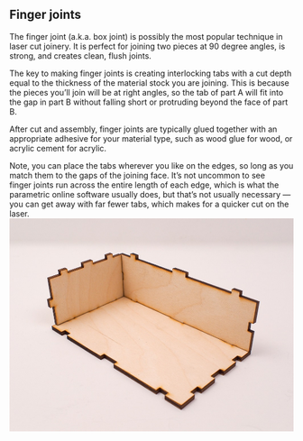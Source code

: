 ## Finger joints
The finger joint (a.k.a. box joint) is possibly the most popular technique in laser cut joinery. It is perfect for joining two pieces at 90 degree angles, is strong, and creates clean, flush joints. 

The key to making finger joints is creating interlocking tabs with a cut depth equal to the thickness of the material stock you are joining. This is because the pieces you’ll join will be at right angles, so the tab of part A will fit into the gap in part B without falling short or protruding beyond the face of part B. 

After cut and assembly, finger joints are typically glued together with an appropriate adhesive for your material type, such as wood glue for wood, or acrylic cement for acrylic. 

Note, you can place the tabs wherever you like on the edges, so long as you match them to the gaps of the joining face. It’s not uncommon to see finger joints run across the entire length of each edge, which is what the parametric online software usually does, but that’s not usually necessary — you can get away with far fewer tabs, which makes for a quicker cut on the laser. 
![The finger joint is usually designed by automatic software, but can be customised for your needs](images/step3.jpg)
